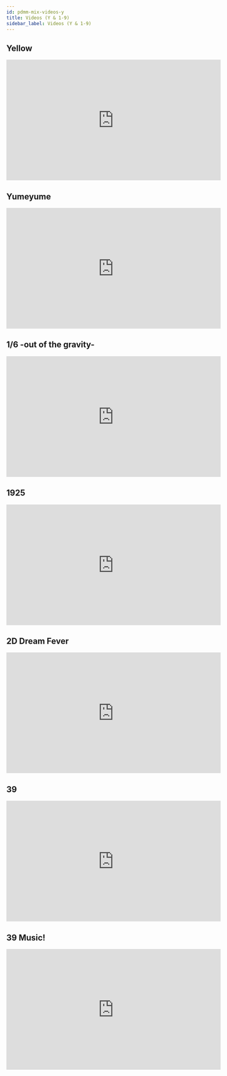 ```yaml
---
id: pdmm-mix-videos-y
title: Videos (Y & 1-9)
sidebar_label: Videos (Y & 1-9)
---
```


## Yellow
<iframe width="560" height="315" src="https://www.youtube-nocookie.com/embed/FRSdjVW8QNA?rel=0" frameborder="0" allow="accelerometer; autoplay; encrypted-media; gyroscope; picture-in-picture" allowfullscreen></iframe>

## Yumeyume
<iframe width="560" height="315" src="https://www.youtube-nocookie.com/embed/iRsSd2i3ZPQ?rel=0" frameborder="0" allow="accelerometer; autoplay; encrypted-media; gyroscope; picture-in-picture" allowfullscreen></iframe>

## 1/6 -out of the gravity-
<iframe width="560" height="315" src="https://www.youtube-nocookie.com/embed/L-XsHD_AizQ?rel=0" frameborder="0" allow="accelerometer; autoplay; encrypted-media; gyroscope; picture-in-picture" allowfullscreen></iframe>

## 1925
<iframe width="560" height="315" src="https://www.youtube-nocookie.com/embed/X-F_7C8o8HQ?rel=0" frameborder="0" allow="accelerometer; autoplay; encrypted-media; gyroscope; picture-in-picture" allowfullscreen></iframe>

## 2D Dream Fever
<iframe width="560" height="315" src="https://www.youtube-nocookie.com/embed/EiaWBmsifxQ?rel=0" frameborder="0" allow="accelerometer; autoplay; encrypted-media; gyroscope; picture-in-picture" allowfullscreen></iframe>

## 39
<iframe width="560" height="315" src="https://www.youtube-nocookie.com/embed/UDBHWTV8MjM?rel=0" frameborder="0" allow="accelerometer; autoplay; encrypted-media; gyroscope; picture-in-picture" allowfullscreen></iframe>

## 39 Music!
<iframe width="560" height="315" src="https://www.youtube-nocookie.com/embed/t-j3c7tCrJ8?rel=0" frameborder="0" allow="accelerometer; autoplay; encrypted-media; gyroscope; picture-in-picture" allowfullscreen></iframe>
